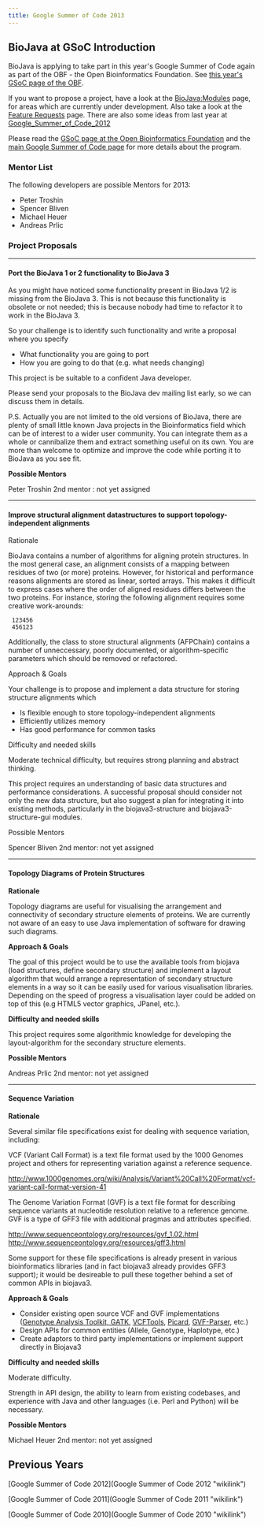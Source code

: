 ```yaml
---
title: Google Summer of Code 2013
---
```


BioJava at GSoC Introduction
----------------------------

BioJava is applying to take part in this year's Google Summer of Code
again as part of the OBF - the Open Bioinformatics Foundation. See [this
year's GSoC page of the
OBF](http://www.open-bio.org/wiki/Google_Summer_of_Code).

If you want to propose a project, have a look at the <BioJava:Modules>
page, for areas which are currently under development. Also take a look
at the [Feature Requests](BioJava3_Feature_Requests "wikilink") page.
There are also some ideas from last year at
[Google\_Summer\_of\_Code\_2012](Google_Summer_of_Code_2012 "wikilink")

Please read the [GSoC page at the Open Bioinformatics
Foundation](http://www.open-bio.org/wiki/Google_Summer_of_Code) and the
[main Google Summer of Code page](http://code.google.com/soc) for more
details about the program.

### Mentor List

The following developers are possible Mentors for 2013:

-   Peter Troshin
-   Spencer Bliven
-   Michael Heuer
-   Andreas Prlic

### Project Proposals

------------------------------------------------------------------------

#### Port the BioJava 1 or 2 functionality to BioJava 3

As you might have noticed some functionality present in BioJava 1/2 is
missing from the BioJava 3. This is not because this functionality is
obsolete or not needed; this is because nobody had time to refactor it
to work in the BioJava 3.

So your challenge is to identify such functionality and write a proposal
where you specify

-   What functionality you are going to port
-   How you are going to do that (e.g. what needs changing)

This project is be suitable to a confident Java developer.

Please send your proposals to the BioJava dev mailing list early, so we
can discuss them in details.

P.S. Actually you are not limited to the old versions of BioJava, there
are plenty of small little known Java projects in the Bioinformatics
field which can be of interest to a wider user community. You can
integrate them as a whole or cannibalize them and extract something
useful on its own. You are more than welcome to optimize and improve the
code while porting it to BioJava as you see fit.

**Possible Mentors**

Peter Troshin 2nd mentor : not yet assigned

------------------------------------------------------------------------

#### Improve structural alignment datastructures to support topology-independent alignments

Rationale  

BioJava contains a number of algorithms for aligning protein structures.
In the most general case, an alignment consists of a mapping between
residues of two (or more) proteins. However, for historical and
performance reasons alignments are stored as linear, sorted arrays. This
makes it difficult to express cases where the order of aligned residues
differs between the two proteins. For instance, storing the following
alignment requires some creative work-arounds:

` 123456`  
` 456123`

Additionally, the class to store structural alignments (AFPChain)
contains a number of unneccessary, poorly documented, or
algorithm-specific parameters which should be removed or refactored.

Approach & Goals  

Your challenge is to propose and implement a data structure for storing
structure alignments which

-   Is flexible enough to store topology-independent alignments
-   Efficiently utilizes memory
-   Has good performance for common tasks

Difficulty and needed skills  

Moderate technical difficulty, but requires strong planning and abstract
thinking.

This project requires an understanding of basic data structures and
performance considerations. A successful proposal should consider not
only the new data structure, but also suggest a plan for integrating it
into existing methods, particularly in the biojava3-structure and
biojava3-structure-gui modules.

Possible Mentors  

Spencer Bliven 2nd mentor: not yet assigned

------------------------------------------------------------------------

#### Topology Diagrams of Protein Structures

**Rationale**

Topology diagrams are useful for visualising the arrangement and
connectivity of secondary structure elements of proteins. We are
currently not aware of an easy to use Java implementation of software
for drawing such diagrams.

**Approach & Goals**

The goal of this project would be to use the available tools from
biojava (load structures, define secondary structure) and implement a
layout algorithm that would arrange a representation of secondary
structure elements in a way so it can be easily used for various
visualisation libraries. Depending on the speed of progress a
visualisation layer could be added on top of this (e.g HTML5 vector
graphics, JPanel, etc.).

**Difficulty and needed skills**

This project requires some algorithmic knowledge for developing the
layout-algorithm for the secondary structure elements.

**Possible Mentors**

Andreas Prlic 2nd mentor: not yet assigned

------------------------------------------------------------------------

#### Sequence Variation

**Rationale**

Several similar file specifications exist for dealing with sequence
variation, including:

VCF (Variant Call Format) is a text file format used by the 1000 Genomes
project and others for representing variation against a reference
sequence.

<http://www.1000genomes.org/wiki/Analysis/Variant%20Call%20Format/vcf-variant-call-format-version-41>

The Genome Variation Format (GVF) is a text file format for describing
sequence variants at nucleotide resolution relative to a reference
genome. GVF is a type of GFF3 file with additional pragmas and
attributes specified.

<http://www.sequenceontology.org/resources/gvf_1.02.html>
<http://www.sequenceontology.org/resources/gff3.html>

Some support for these file specifications is already present in various
bioinformatics libraries (and in fact biojava3 already provides GFF3
support); it would be desireable to pull these together behind a set of
common APIs in biojava3.

**Approach & Goals**

-   Consider existing open source VCF and GVF implementations ([Genotype
    Analysis Toolkit, GATK](http://www.broadinstitute.org/gatk/),
    [VCFTools](http://vcftools.sourceforge.net/),
    [Picard](http://picard.sourceforge.net/),
    [GVF-Parser](https://github.com/srynobio/GVF-Parser), etc.)
-   Design APIs for common entities (Allele, Genotype, Haplotype, etc.)
-   Create adaptors to third party implementations or implement support
    directly in Biojava3

**Difficulty and needed skills**

Moderate difficulty.

Strength in API design, the ability to learn from existing codebases,
and experience with Java and other languages (i.e. Perl and Python) will
be necessary.

**Possible Mentors**

Michael Heuer 2nd mentor: not yet assigned

Previous Years
--------------

[Google Summer of Code 2012](Google Summer of Code 2012 "wikilink")

[Google Summer of Code 2011](Google Summer of Code 2011 "wikilink")

[Google Summer of Code 2010](Google Summer of Code 2010 "wikilink")
